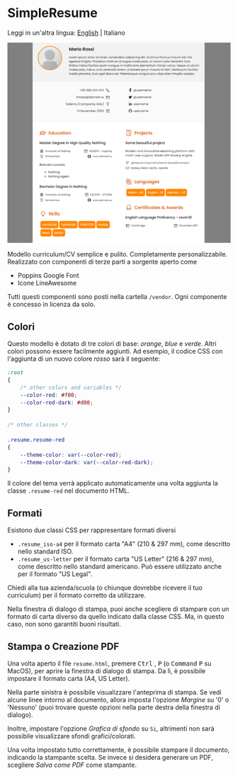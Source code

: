 # SimpleResume

Leggi in un'altra lingua: [English](README.md) | Italiano

![Preview](/res/screen.png)

Modello curriculum/CV semplice e pulito. Completamente personalizzabile.
Realizzato con componenti di terze parti a sorgente aperto come 
- Poppins Google Font
- Icone LineAwesome

Tutti questi componenti sono posti nella cartella `/vendor`. Ogni componente è concesso in licenza da solo.

## Colori

Questo modello è dotato di tre colori di base: <var>orange</var>, <var>blue</var> e <var>verde</var>. Altri colori possono essere facilmente aggiunti. Ad esempio, il codice CSS con l'aggiunta di un nuovo colore <var>rosso</var> sarà il seguente:

```css
:root
{
    /* other colors and variables */
    --color-red: #f00;
    --color-red-dark: #d00;
}

/* other classes */

.resume.resume-red
{
    --theme-color: var(--color-red);
    --theme-color-dark: var(--color-red-dark);
}
```

Il colore del tema verrà applicato automaticamente una volta aggiunta la classe `.resume-red` nel documento HTML.

## Formati

Esistono due classi CSS per rappresentare formati diversi
- `.resume_iso-a4` per il formato carta "A4" (210 &amp; 297 mm), come descritto nello standard ISO.
- `.resume_us-letter` per il formato carta "US Letter" (216 &amp; 297 mm), come descritto nello standard americano. Può essere utilizzato anche per il formato "US Legal".

Chiedi alla tua azienda/scuola (o chiunque dovrebbe ricevere il tuo curriculum) per il formato corretto da utilizzare.

Nella finestra di dialogo di stampa, puoi anche scegliere di stampare con un formato di carta diverso da quello indicato dalla classe CSS. Ma, in questo caso, non sono garantiti buoni risultati.

## Stampa o Creazione PDF

Una volta aperto il file `resume.html`, premere <kbd>Ctrl</kbd> , <kbd>P</kbd> (o <kbd>Command</kbd> <kbd>P</kbd> su MacOS), per aprire la finestra di dialogo di stampa. Da lì, è possibile impostare il formato carta (A4, US Letter).

Nella parte sinistra è possibile visualizzare l'anteprima di stampa. Se vedi alcune linee intorno al documento, allora imposta l'opzione <var>Margine</var> su '0' o 'Nessuno' (puoi trovare queste opzioni nella parte destra della finestra di dialogo).

Inoltre, impostare l'opzione <var>Grafica di sfondo</var> su `Si`, altrimenti non sarà possibile visualizzare sfondi grafici/colorati.

Una volta impostato tutto correttamente, è possibile stampare il documento, indicando la stampante scelta. Se invece si desidera generare un PDF, scegliere <var>Salva come PDF</var> come stampante.
